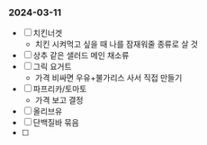 ### 2024-03-11 
- [ ] 치킨너겟
	- 치킨 시켜먹고 싶을 때 나를 잠재워줄 종류로 살 것 
- [ ] 상추 같은 샐러드 메인 채소류 
- [ ] 그릭 요거트 
	- 가격 비싸면 우유+불가리스 사서 직접 만들기
- [ ] 파프리카/토마토
	- 가격 보고 결정 
- [ ] 올리브유 
- [ ] 단백질바 묶음 
- [ ] 

